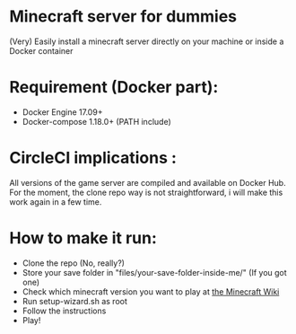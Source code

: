 # Minecraft server for dummies

(Very) Easily install a minecraft server directly on your machine or inside a Docker container

# Requirement (Docker part): 
 - Docker Engine 17.09+
 - Docker-compose 1.18.0+ (PATH include)
 
# CircleCI implications :
All versions of the game server are compiled and available on Docker Hub.
For the moment, the clone repo way is not straightforward, i will make this work again in a few time.


# How to make it run:
- Clone the repo (No, really?)
- Store your save folder in "files/your-save-folder-inside-me/" (If you got one)
- Check which minecraft version you want to play at [the Minecraft Wiki](https://minecraft.gamepedia.com/Version_history)
- Run setup-wizard.sh as root
- Follow the instructions 
- Play!
